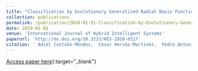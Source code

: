 ```yaml
---
title: "Classification by Evolutionary Generalized Radial Basis Functions"
collection: publications
permalink: /publication/2010-01-01-Classification-by-Evolutionary-Generalized-Radial-Basis-Functions
date: 2010-01-01
venue: 'International Journal of Hybrid Intelligent Systems'
paperurl: 'http://dx.doi.org/10.3233/HIS-2010-0117'
citation: ' Adiel Castaño-Méndez,  César Hervás-Martínez,  Pedro Antonio Gutiérrez,  Francisco Fernandez-Navarro,  M. M. García, &quot;Classification by Evolutionary Generalized Radial Basis Functions.&quot; International Journal of Hybrid Intelligent Systems, 2010.'
---
```

[Access paper here](http://dx.doi.org/10.3233/HIS-2010-0117){:target="_blank"}
